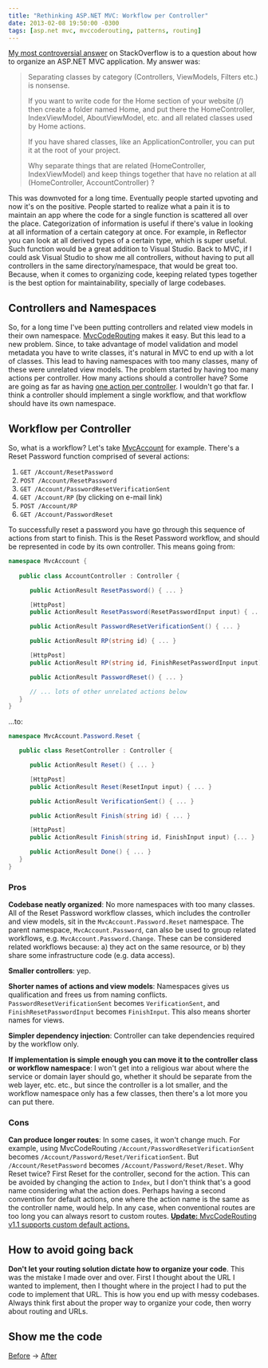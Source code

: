 ```yaml
---
title: "Rethinking ASP.NET MVC: Workflow per Controller"
date: 2013-02-08 19:50:00 -0300
tags: [asp.net mvc, mvccoderouting, patterns, routing]
---
```


[My most controversial answer][1] on StackOverflow is to a question about how to organize an ASP.NET MVC application. My answer was:

> Separating classes by category (Controllers, ViewModels, Filters etc.) is nonsense.
>
> If you want to write code for the Home section of your website (/) then create a folder named Home, and put there the HomeController, IndexViewModel, AboutViewModel, etc. and all related classes used by Home actions.
>
> If you have shared classes, like an ApplicationController, you can put it at the root of your project.
>
> Why separate things that are related (HomeController, IndexViewModel) and keep things together that have no relation at all (HomeController, AccountController) ?

This was downvoted for a long time. Eventually people started upvoting and now it's on the positive. People started to realize what a pain it is to maintain an app where the code for a single function is scattered all over the place. Categorization of information is useful if there's value in looking at all information of a certain category at once. For example, in Reflector you can look at all derived types of a certain type, which is super useful. Such function would be a great addition to Visual Studio. Back to MVC, if I could ask Visual Studio to show me all controllers, without having to put all controllers in the same directory/namespace, that would be great too. Because, when it comes to organizing code, keeping related types together is the best option for maintainability, specially of large codebases.

Controllers and Namespaces
--------------------------
So, for a long time I've been putting controllers and related view models in their own namespace. [MvcCodeRouting][2] makes it easy. But this lead to a new problem. Since, to take advantage of model validation and model metadata you have to write classes, it's natural in MVC to end up with a lot of classes. This lead to having namespaces with too many classes, many of these were unrelated view models. The problem started by having too many actions per controller. How many actions should a controller have? Some are going as far as having [one action per controller][3]. I wouldn't go that far. I think a controller should implement a single workflow, and that workflow should have its own namespace.

Workflow per Controller
-----------------------
So, what is a workflow? Let's take [MvcAccount][4] for example. There's a Reset Password function comprised of several actions:

1. `GET /Account/ResetPassword`
2. `POST /Account/ResetPassword`
3. `GET /Account/PasswordResetVerificationSent`
4. `GET /Account/RP` (by clicking on e-mail link)
5. `POST /Account/RP`
6. `GET /Account/PasswordReset`

To successfully reset a password you have go through this sequence of actions from start to finish. This is the Reset Password workflow, and should be represented in code by its own controller. This means going from:

```csharp
namespace MvcAccount {
   
   public class AccountController : Controller {

      public ActionResult ResetPassword() { ... }

      [HttpPost]
      public ActionResult ResetPassword(ResetPasswordInput input) { ... }

      public ActionResult PasswordResetVerificationSent() { ... }

      public ActionResult RP(string id) { ... }

      [HttpPost]
      public ActionResult RP(string id, FinishResetPasswordInput input) { ... }

      public ActionResult PasswordReset() { ... }

      // ... lots of other unrelated actions below
   }
}
```

...to:


```csharp
namespace MvcAccount.Password.Reset {

   public class ResetController : Controller {

      public ActionResult Reset() { ... }

      [HttpPost]
      public ActionResult Reset(ResetInput input) { ... }

      public ActionResult VerificationSent() { ... }

      public ActionResult Finish(string id) { ... }

      [HttpPost]
      public ActionResult Finish(string id, FinishInput input) {... }

      public ActionResult Done() { ... }
   }
}
```

### Pros

**Codebase neatly organized**: No more namespaces with too many classes. All of the Reset Password workflow classes, which includes the controller and view models, sit in the `MvcAccount.Password.Reset` namespace. The parent namespace, `MvcAccount.Password`, can also be used to group related workflows, e.g. `MvcAccount.Password.Change`. These can be considered related workflows because: a) they act on the same resource, or b) they share some infrastructure code (e.g. data access).

**Smaller controllers**: yep.

**Shorter names of actions and view models**: Namespaces gives us qualification and frees us from naming conflicts. `PasswordResetVerificationSent` becomes `VerificationSent`, and `FinishResetPasswordInput` becomes `FinishInput`. This also means shorter names for views.

**Simpler dependency injection**: Controller can take dependencies required by the workflow only.

**If implementation is simple enough you can move it to the controller class or workflow namespace**: I won't get into a religious war about where the service or domain layer should go, whether it should be separate from the web layer, etc. etc., but since the controller is a lot smaller, and the workflow namespace only has a few classes, then there's a lot more you can put there.

### Cons

**Can produce longer routes**: In some cases, it won't change much. For example, using MvcCodeRouting `/Account/PasswordResetVerificationSent` becomes `/Account/Password/Reset/VerificationSent`. But `/Account/ResetPassword` becomes `/Account/Password/Reset/Reset`. Why Reset twice? First Reset for the controller, second for the action. This can be avoided by changing the action to `Index`, but I don't think that's a good name considering what the action does. Perhaps having a second convention for default actions, one where the action name is the same as the controller name, would help. In any case, when conventional routes are too long you can always resort to custom routes. <ins class="update">**Update:** MvcCodeRouting v1.1 supports custom default actions.</ins>

How to avoid going back
-----------------------
**Don't let your routing solution dictate how to organize your code**. This was the mistake I made over and over. First I thought about the URL I wanted to implement, then I thought where in the project I had to put the code to implement that URL. This is how you end up with messy codebases. Always think first about the proper way to organize your code, then worry about routing and URLs.

Show me the code
----------------
[Before][4] → [After][5]

[1]: http://stackoverflow.com/a/1528571/39923
[2]: http://mvccoderouting.codeplex.com/
[3]: http://jeffreypalermo.com/blog/the-asp-net-mvc-actioncontroller-ndash-the-controllerless-action-or-actionless-controller/
[4]: https://github.com/maxtoroq/MvcAccount/tree/v0.8/src/MvcAccount
[5]: https://github.com/maxtoroq/MvcAccount/tree/master/src/MvcAccount